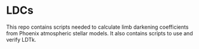 # LDCs

This repo contains scripts needed to calculate limb darkening coefficients from Phoenix atmospheric stellar models.
It also contains scripts to use and verify LDTk.
